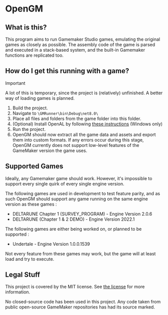 # OpenGM

## What is this?
This program aims to run Gamemaker Studio games, emulating the original games as closely as possible. The assembly code of the game is parsed and executed in a stack-based system, and the built-in Gamemaker functions are replicated too.

## How do I get this running with a game?
> [!IMPORTANT]  
> A lot of this is temporary, since the project is (relatively) unfinished. A better way of loading games is planned.
1. Build the project.
2. Navigate to `\GMRunner\bin\Debug\net8.0\`
3. Place all files and folders from the game folder into this folder.
4. (Optional) Install OpenAL by following [these instructions](https://github.com/misternebula/OpenGM/blob/main/AudioManager.cs#L15-L18) (Windows only)
5. Run the project.
6. OpenGM should now extract all the game data and assets and export them into custom formats. If any errors occur during this stage, OpenGM currently does not support low-level features of the GameMaker version the game uses.

## Supported Games
Ideally, any Gamemaker game should work. However, it's impossible to support every single quirk of every single engine version.

The following games are used in development to test feature parity, and as such OpenGM should support any game running on the same engine version as these games :
- DELTARUNE Chapter 1 (SURVEY_PROGRAM) - Engine Version 2.0.6
- DELTARUNE (Chapter 1 & 2 DEMO) - Engine Version 2022.1

The following games are either being worked on, or planned to be supported :
- Undertale - Engine Version 1.0.0.1539

Not every feature from these games may work, but the game will at least load and try to execute.

## Legal Stuff
This project is covered by the MIT license. See [the license](LICENSE) for more information.

No closed-source code has been used in this project. Any code taken from public open-source GameMaker repositories has had its source marked.
